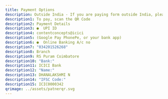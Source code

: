 ```yaml
---
title: Payment Options
description: Outside India - If you are paying form outside India, please use
description1: To pay, scan the QR Code
description2: Payment Details
description3: ●  UPI ID
description4: contentconcepts@icici
description5: (Google Pay PhonePe, or your bank app)
description6: ●  Online Banking A/c no
description7: "034201526268"
description8: Branch
description9: RS Puram Coimbatore
description10: "Bank:"
description11: ICICI Bank
description12: "Name:"
description13: DHANALAKSHMI N
description14: "IFSC Code:"
description15: ICIC0000342
qrimage: ../assets/patnerqr.svg
---
```

